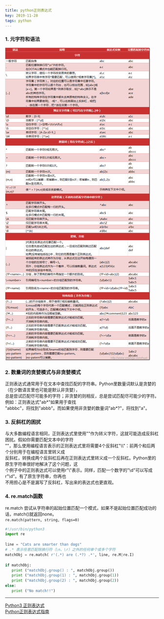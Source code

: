 ```yaml
---
title: python正则表达式
key: 2019-11-28
tags: python
---
```


### 1. 元字符和语法
![pattern match](https://raw.githubusercontent.com/kefuzheng/kefuzheng.github.io/master/assets/images/python_pattern_match.png)
### 2. 数量词的贪婪模式与非贪婪模式
正则表达式通常用于在文本中查找匹配的字符串。Python里数量词默认是贪婪的（在少数语言里也可能是默认非贪婪），  
总是尝试匹配尽可能多的字符；非贪婪的则相反，总是尝试匹配尽可能少的字符。例如：正则表达式"ab*"如果用于查找  
"abbbc"，将找到"abbb"。而如果使用非贪婪的数量词"ab*?"，将找到"a"。
### 3. 反斜杠的困扰
与大多数编程语言相同，正则表达式里使用"\"作为转义字符，这就可能造成反斜杠困扰。假如你需要匹配文本中的字符  
"\"，那么使用编程语言表示的正则表达式里将需要4个反斜杠"\\\\"：前两个和后两个分别用于在编程语言里转义成  
反斜杠，转换成两个反斜杠后再在正则表达式里转义成一个反斜杠。Python里的原生字符串很好地解决了这个问题，这  
个例子中的正则表达式可以使用r"\\"表示。同样，匹配一个数字的"\\d"可以写成r"\d"。有了原生字符串，你再也  
不用担心是不是漏写了反斜杠，写出来的表达式也更直观。
### 4. re.match函数
re.match 尝试从字符串的起始位置匹配一个模式，如果不是起始位置匹配成功的话，match()就返回none。  
`re.match(pattern, string, flags=0)`  
```python
#!/usr/bin/python3
import re
 
line = "Cats are smarter than dogs"
# .* 表示任意匹配除换行符（\n、\r）之外的任何单个或多个字符
matchObj = re.match( r'(.*) are (.*?) .*', line, re.M|re.I)
 
if matchObj:
   print ("matchObj.group() : ", matchObj.group())
   print ("matchObj.group(1) : ", matchObj.group(1))
   print ("matchObj.group(2) : ", matchObj.group(2))
else:
   print ("No match!!")
```

----

[Python3 正则表达式](https://www.runoob.com/python3/python3-reg-expressions.html)  
[Python正则表达式指南](https://www.cnblogs.com/huxi/archive/2010/07/04/1771073.html)   